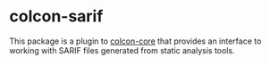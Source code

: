 # colcon-sarif

This package is a plugin to [colcon-core](https://github.com/colcon/colcon-core.git) that provides an interface to working with SARIF files generated from static analysis tools.
